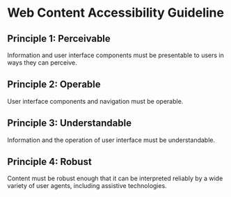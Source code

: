 # Web Content Accessibility Guideline

## Principle 1: Perceivable

Information and user interface components must be presentable to users in ways they can perceive.

## Principle 2: Operable

User interface components and navigation must be operable.

## Principle 3: Understandable

Information and the operation of user interface must be understandable.

## Principle 4: Robust

Content must be robust enough that it can be interpreted reliably by a wide variety of user agents, including assistive technologies.
